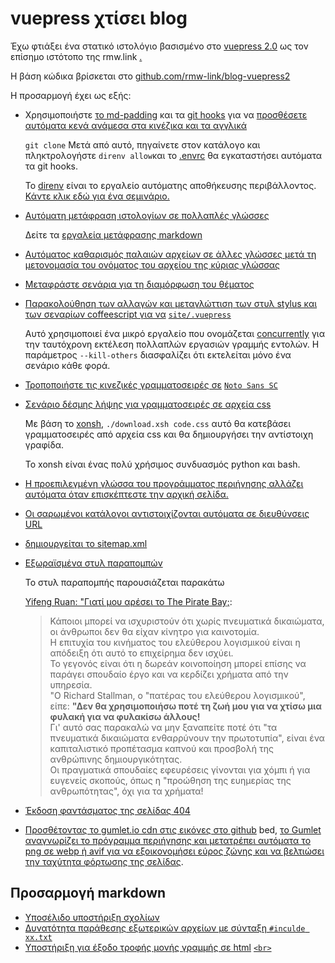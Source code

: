 # vuepress χτίσει blog

Έχω φτιάξει ένα στατικό ιστολόγιο βασισμένο στο [vuepress 2.0](https://v2.vuepress.vuejs.org) ως τον επίσημο ιστότοπο της rmw.link [.](https://v2.vuepress.vuejs.org)

Η βάση κώδικα βρίσκεται στο [github.com/rmw-link/blog-vuepress2](https://github.com/rmw-link/blog-vuepress2)

Η προσαρμογή έχει ως εξής:

* Χρησιμοποιήστε [το md-padding](https://github.com/harttle/md-padding) και τα [git hooks](https://github.com/rmw-link/blog-vuepress2/blob/master/.direnv/git/hooks/pre-commit) για να [προσθέσετε αυτόματα κενά ανάμεσα στα κινέζικα και τα αγγλικά](https://github.com/rmw-link/blog-vuepress2/blob/ce966b52f0a06bf2748af36f539f50eadc9eea3c/script/hook.coffee#L46)
  
  `git clone` Μετά από αυτό, πηγαίνετε στον κατάλογο και πληκτρολογήστε `direnv allow`και το [.envrc](https://github.com/rmw-link/blog-vuepress2/blob/master/.envrc) θα εγκαταστήσει αυτόματα τα git hooks.
  
  Το [direnv](https://direnv.net) είναι το εργαλείο αυτόματης αποθήκευσης περιβάλλοντος. [Κάντε κλικ εδώ για ένα σεμινάριο.](https://cloud.tencent.com/developer/article/1615495)
  
* [Αυτόματη μετάφραση ιστολογίων σε πολλαπλές γλώσσες](https://github.com/rmw-link/blog-vuepress2/blob/master/script/translate.coffee)
  
  Δείτε τα [εργαλεία μετάφρασης markdown](/log/2021-12-09-markdown-translate)
  
* [Αυτόματος καθαρισμός παλαιών αρχείων σε άλλες γλώσσες μετά τη μετονομασία του ονόματος του αρχείου της κύριας γλώσσας](https://github.com/rmw-link/blog-vuepress2/blob/master/script/cleanup.coffee)
  
* [Μεταφράστε σενάρια για τη διαμόρφωση του θέματος](https://github.com/rmw-link/blog-vuepress2/blob/master/script/i18n.coffee)
  
* [Παρακολούθηση των αλλαγών και μεταγλώττιση των στυλ stylus και των σεναρίων coffeescript για να](https://github.com/rmw-link/blog-vuepress2/blob/master/dev.sh) [`site/.vuepress`](https://github.com/rmw-link/blog-vuepress2/blob/master/dev.sh)
  
  Αυτό χρησιμοποιεί ένα μικρό εργαλείο που ονομάζεται [concurrently](https://www.npmjs.com/package/concurrently) για την ταυτόχρονη εκτέλεση πολλαπλών εργασιών γραμμής εντολών. Η παράμετρος `--kill-others` διασφαλίζει ότι εκτελείται μόνο ένα σενάριο κάθε φορά.
  
* [Τροποποιήστε τις κινεζικές γραμματοσειρές σε](https://github.com/rmw-link/blog-vuepress2/tree/master/styl) [`Noto Sans SC`](https://github.com/rmw-link/blog-vuepress2/tree/master/styl)
  
* [Σενάριο δέσμης λήψης για γραμματοσειρές σε αρχεία css](https://github.com/rmw-link/blog-vuepress2/blob/master/styl/font/download.xsh)
  
  Με βάση το [xonsh](https://xon.sh), `./download.xsh code.css` αυτό θα κατεβάσει γραμματοσειρές από αρχεία css και θα δημιουργήσει την αντίστοιχη γραφίδα.
  
  Το xonsh είναι ένας πολύ χρήσιμος συνδυασμός python και bash.
  
* [Η προεπιλεγμένη γλώσσα του προγράμματος περιήγησης αλλάζει αυτόματα όταν επισκέπτεστε την αρχική σελίδα.](https://github.com/rmw-link/blog-vuepress2/blob/master/coffee/clientAppEnhance.coffee)
  
* [Οι σαρωμένοι κατάλογοι αντιστοιχίζονται αυτόματα σε διευθύνσεις URL](https://github.com/rmw-link/blog-vuepress2/blob/master/coffee/file_url.coffee)
  
* [δημιουργείται το sitemap.xml](https://github.com/rmw-link/blog-vuepress2/blob/master/script/sitemap.coffee)
  
* [Εξωραϊσμένα στυλ παραπομπών](https://github.com/rmw-link/blog-vuepress2/blob/cbca993f56327dc4a55afc7a33690c80903f3774/styl/index.styl#L17)
  
  Το στυλ παραπομπής παρουσιάζεται παρακάτω
  
  [Yifeng Ruan: "Γιατί μου αρέσει το The Pirate Bay;](https://www.ruanyifeng.com/blog/2009/11/why_i_love_piratebay.html):
  
  > Κάποιοι μπορεί να ισχυριστούν ότι χωρίς πνευματικά δικαιώματα, οι άνθρωποι δεν θα είχαν κίνητρο για καινοτομία.  
  > Η επιτυχία του κινήματος του ελεύθερου λογισμικού είναι η απόδειξη ότι αυτό το επιχείρημα δεν ισχύει.  
  > Το γεγονός είναι ότι η δωρεάν κοινοποίηση μπορεί επίσης να παράγει σπουδαίο έργο και να κερδίζει χρήματα από την υπηρεσία.  
  > "Ο Richard Stallman, ο "πατέρας του ελεύθερου λογισμικού", είπε: **"Δεν θα χρησιμοποιήσω ποτέ τη ζωή μου για να χτίσω μια φυλακή για να φυλακίσω άλλους!**  
  > Γι' αυτό σας παρακαλώ να μην ξαναπείτε ποτέ ότι "τα πνευματικά δικαιώματα ενθαρρύνουν την πρωτοτυπία", είναι ένα καπιταλιστικό προπέτασμα καπνού και προσβολή της ανθρώπινης δημιουργικότητας.  
  > Οι πραγματικά σπουδαίες εφευρέσεις γίνονται για χόμπι ή για ευγενείς σκοπούς, όπως η "προώθηση της ευημερίας της ανθρωπότητας", όχι για τα χρήματα!
  
* [Έκδοση φαντάσματος της σελίδας 404](/404)
  
* [Προσθέτοντας το gumlet.io cdn στις εικόνες στο github](https://github.com/rmw-link/blog-vuepress2/blob/f74fdffa4b22c06ade6a5451ad34111ddb7bf60a/coffee/markdown-it-plugin.coffee#L13) bed, [το Gumlet αναγνωρίζει το πρόγραμμα περιήγησης και μετατρέπει αυτόματα το png σε webp ή avif για να εξοικονομήσει εύρος ζώνης και να βελτιώσει την ταχύτητα φόρτωσης της σελίδας](https://www.gumlet.com/blog/worlds-first-service-to-provide-avif-support/).
  

## Προσαρμογή markdown

* [Υποσέλιδο υποστήριξη σχολίων](https://github.com/rmw-link/blog-vuepress2/blob/master/coffee/plugin.coffee)
* [Δυνατότητα παράθεσης εξωτερικών αρχείων με σύνταξη `#inculde xx.txt`](https://github.com/rmw-link/blog-vuepress2/blob/master/coffee/plugin.coffee)
* [Υποστήριξη για έξοδο τροφής μονής γραμμής σε html](https://github.com/rmw-link/blog-vuepress2/blob/cbca993f56327dc4a55afc7a33690c80903f3774/coffee/config.coffee#L18) [`<br>`](https://github.com/rmw-link/blog-vuepress2/blob/cbca993f56327dc4a55afc7a33690c80903f3774/coffee/config.coffee#L18)